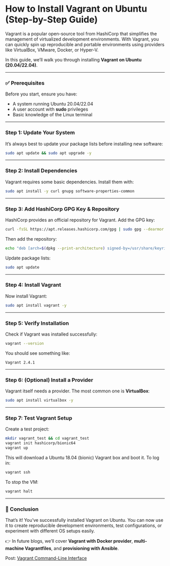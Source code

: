 # How to Install Vagrant on Ubuntu (Step-by-Step Guide)

Vagrant is a popular open-source tool from HashiCorp that simplifies the management of virtualized development environments. With Vagrant, you can quickly spin up reproducible and portable environments using providers like VirtualBox, VMware, Docker, or Hyper-V.  

In this guide, we’ll walk you through installing **Vagrant on Ubuntu (20.04/22.04)**.

---

### ✅ Prerequisites
Before you start, ensure you have:
- A system running Ubuntu 20.04/22.04
- A user account with **sudo** privileges
- Basic knowledge of the Linux terminal

---

### Step 1: Update Your System
It’s always best to update your package lists before installing new software:

```bash
sudo apt update && sudo apt upgrade -y
```

---

### Step 2: Install Dependencies
Vagrant requires some basic dependencies. Install them with:

```bash
sudo apt install -y curl gnupg software-properties-common
```

---

### Step 3: Add HashiCorp GPG Key & Repository
HashiCorp provides an official repository for Vagrant. Add the GPG key:

```bash
curl -fsSL https://apt.releases.hashicorp.com/gpg | sudo gpg --dearmor -o /usr/share/keyrings/hashicorp-archive-keyring.gpg
```

Then add the repository:

```bash
echo "deb [arch=$(dpkg --print-architecture) signed-by=/usr/share/keyrings/hashicorp-archive-keyring.gpg] https://apt.releases.hashicorp.com $(lsb_release -cs) main" | sudo tee /etc/apt/sources.list.d/hashicorp.list
```

Update package lists:

```bash
sudo apt update
```

---

### Step 4: Install Vagrant
Now install Vagrant:

```bash
sudo apt install vagrant -y
```

---

### Step 5: Verify Installation
Check if Vagrant was installed successfully:

```bash
vagrant --version
```

You should see something like:

```text
Vagrant 2.4.1
```

---

### Step 6: (Optional) Install a Provider
Vagrant itself needs a provider. The most common one is **VirtualBox**:

```bash
sudo apt install virtualbox -y
```

---

### Step 7: Test Vagrant Setup
Create a test project:

```bash
mkdir vagrant_test && cd vagrant_test
vagrant init hashicorp/bionic64
vagrant up
```

This will download a Ubuntu 18.04 (bionic) Vagrant box and boot it. To log in:

```bash
vagrant ssh
```

To stop the VM:

```bash
vagrant halt
```

---

### 🎯 Conclusion
That’s it! You’ve successfully installed Vagrant on Ubuntu. You can now use it to create reproducible development environments, test configurations, or experiment with different OS setups easily.  

👉 In future blogs, we’ll cover **Vagrant with Docker provider**, **multi-machine Vagrantfiles**, and **provisioning with Ansible**.  

Post: [Vagrant Command-Line Interface](https://narendra-kaduru-portfolio.netlify.app/blog/vagrant-cli)